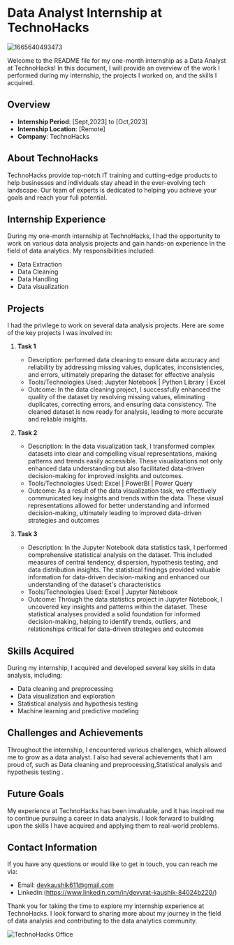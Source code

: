 # Data Analyst Internship at TechnoHacks

![1665640493473](https://github.com/devvrat29/TechnoHacksInternship/assets/146213827/b8d02d83-3204-4908-b961-237bb8bcdffc)

Welcome to the README file for my one-month internship as a Data Analyst at TechnoHacks! In this document, I will provide an overview of the work I performed during my internship, the projects I worked on, and the skills I acquired.

## Overview

- **Internship Period**: [Sept,2023] to [Oct,2023]
- **Internship Location**: [Remote]
- **Company**: TechnoHacks

## About TechnoHacks

TechnoHacks provide top-notch IT training and cutting-edge products to help businesses and individuals stay ahead in the ever-evolving tech landscape. Our team of experts is dedicated to helping you achieve your goals and reach your full potential.

## Internship Experience

During my one-month internship at TechnoHacks, I had the opportunity to work on various data analysis projects and gain hands-on experience in the field of data analytics. My responsibilities included:

- Data Extraction
- Data Cleaning
- Data Handling
- Data visualization
  
## Projects

I had the privilege to work on several data analysis projects. Here are some of the key projects I was involved in:

1. **Task 1**
   - Description: performed data cleaning to ensure data accuracy and reliability by addressing missing values, duplicates, inconsistencies, and errors, ultimately preparing the dataset for effective analysis
   - Tools/Technologies Used: Jupyter Notebook | Python Library | Excel
   - Outcome: In the data cleaning project, I successfully enhanced the quality of the dataset by resolving missing values, eliminating duplicates, correcting errors, and ensuring data consistency. The cleaned dataset is now ready for analysis, leading to more accurate and reliable insights.

2. **Task 2**
   - Description: In the data visualization task, I transformed complex datasets into clear and compelling visual representations, making patterns and trends easily accessible. These visualizations not only enhanced data understanding but also facilitated data-driven decision-making for improved insights and outcomes.
   - Tools/Technologies Used: Excel | PowerBI | Power Query
   - Outcome: As a result of the data visualization task, we effectively communicated key insights and trends within the data. These visual representations allowed for better understanding and informed decision-making, ultimately leading to improved data-driven strategies and outcomes
3. **Task 3**
   - Description: In the Jupyter Notebook data statistics task, I performed comprehensive statistical analysis on the dataset. This included measures of central tendency, dispersion, hypothesis testing, and data distribution insights. The statistical findings provided valuable information for data-driven decision-making and enhanced our understanding of the dataset's characteristics
   - Tools/Technologies Used: Excel | Jupyter Notebook
   - Outcome: Through the data statistics project in Jupyter Notebook, I uncovered key insights and patterns within the dataset. These statistical analyses provided a solid foundation for informed decision-making, helping to identify trends, outliers, and relationships critical for data-driven strategies and outcomes

## Skills Acquired

During my internship, I acquired and developed several key skills in data analysis, including:

- Data cleaning and preprocessing
- Data visualization and exploration
- Statistical analysis and hypothesis testing
- Machine learning and predictive modeling

## Challenges and Achievements

Throughout the internship, I encountered various challenges, which allowed me to grow as a data analyst. I also had several achievements that I am proud of, such as Data cleaning and preprocessing,Statistical analysis and hypothesis testing
.

## Future Goals

My experience at TechnoHacks has been invaluable, and it has inspired me to continue pursuing a career in data analysis. I look forward to building upon the skills I have acquired and applying them to real-world problems.

## Contact Information

If you have any questions or would like to get in touch, you can reach me via:

- Email: devkaushik611@gmail.com
- LinkedIn:(https://www.linkedin.com/in/devvrat-kaushik-84024b220/)

Thank you for taking the time to explore my internship experience at TechnoHacks. I look forward to sharing more about my journey in the field of data analysis and contributing to the data analytics community.

![TechnoHacks Office](technohacks_office.jpg)
